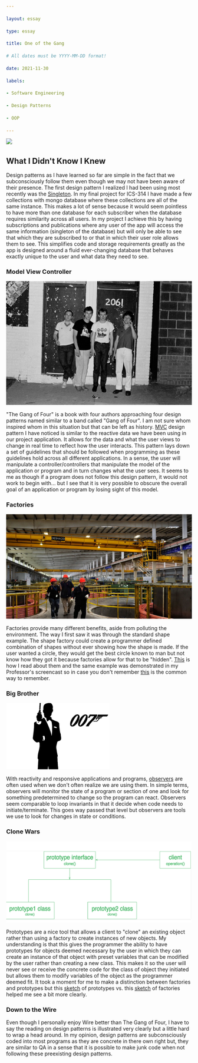 ```yaml
---

layout: essay

type: essay

title: One of the Gang

# All dates must be YYYY-MM-DD format!

date: 2021-11-30

labels:

- Software Engineering

- Design Patterns

- OOP

---
```


<img class="ui medium left circular floated image" src="../img/pattern.png">

## What I Didn't Know I Knew

Design patterns as I have learned so far are simple in the fact that we subconsciously follow them even though we may not have been aware of their presence. The first design pattern I realized I had been using most recently was the [Singleton](https://en.wikipedia.org/wiki/Singleton_pattern). In my final project for ICS-314 I have made a few collections with mongo database where these collections are all of the same instance. This makes a lot of sense because it would seem pointless to have more than one database for each subscriber when the database requires similarity across all users. In my project I achieve this by having subscriptions and publications where any user of the app will access the same information (singleton of the database) but will only be able to see that which they are subscribed to or that in which their user role allows them to see. This simplifies code and storage requirements greatly as the app is designed around a fluid ever-changing database that behaves exactly unique to the user and what data they need to see.

### Model View Controller

<img class="ui tiny left circular floated image" src="../img/gang-of-four.png">

"The Gang of Four" is a book with four authors approaching four design patterns named similar to a band called "Gang of Four". I am not sure whom inspired whom in this situation but that can be left as history. [MVC](https://www.geeksforgeeks.org/mvc-design-pattern/) design pattern I have noticed is similar to the reactive data we have been using in our project application. It allows for the data and what the user views to change in real time to reflect how the user interacts. This pattern lays down a set of guidelines that should be followed when programming as these guidelines hold across all different applications. In a sense, the user will manipulate a controller/controllers that manipulate the model of the application or program and in turn changes what the user sees. It seems to me as though if a program does not follow this design pattern, it would not work to begin with... but I see that it is very possible to obscure the overall goal of an application or program by losing sight of this model.

### Factories

<img class="ui tiny left circular floated image" src="../img/factory.png">

Factories provide many different benefits, aside from polluting the environment. The way I first saw it was through the standard shape example. The shape factory could create a programmer defined combination of shapes without ever showing how the shape is made. If the user wanted a circle, they would get the best circle known to man but not know how they got it because factories allow for that to be "hidden". [This](https://www.tutorialspoint.com/design_pattern/factory_pattern.htm) is how I read about them and the same example was demonstrated in my Professor's screencast so in case you don't remember [this](https://www.tutorialspoint.com/design_pattern/factory_pattern.htm) is the common way to remember.


### Big Brother

<img class="ui tiny left circular floated image" src="../img/spy.png">

With reactivity and responsive applications and programs, [observers](https://en.wikipedia.org/wiki/Observer_pattern) are often used when we don't often realize we are using them. In simple terms, observers will monitor the state of a program or section of one and look for something predetermined to change so the program can react. Observers seem comparable to loop invariants in that it decide when code needs to initiate/terminate. This goes way passed that level but observers are tools we use to look for changes in state or conditions.

### Clone Wars  

<img class="ui tiny circular floated image" src="../img/clone.png">

Prototypes are a nice tool that allows a client to "clone" an existing object rather than using a factory to create instances of new objects. My understanding is that this gives the programmer the ability to have prototypes for objects deemed necessary by the user in which they can create an instance of that object with preset variables that can be modified by the user rather than creating a new class. This makes it so the user will never see or receive the concrete code for the class of object they initiated but allows them to modify variables of the object as the programmer deemed fit. It took a moment for me to make a distinction between factories and prototypes but this [sketch](https://www.geeksforgeeks.org/prototype-design-pattern/) of prototypes vs. this [sketch](https://www.tutorialspoint.com/design_pattern/factory_pattern.htm) of factories helped me see a bit more clearly.

### Down to the Wire

Even though I personally enjoy Wire better than The Gang of Four, I have to say the reading on design patterns is illustrated very clearly but a little hard to wrap a head around. In my opinion, design patterns are subconsciously coded into most programs as they are concrete in there own right but, they are similar to QA in a sense that it is possible to make junk code when not following these preexisting design patterns. 

